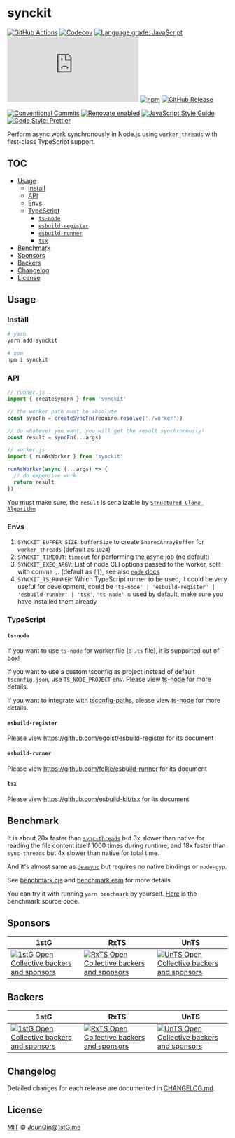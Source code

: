 # synckit

[![GitHub Actions](https://github.com/un-ts/synckit/workflows/CI/badge.svg)](https://github.com/un-ts/synckit/actions/workflows/ci.yml)
[![Codecov](https://img.shields.io/codecov/c/github/un-ts/synckit.svg)](https://codecov.io/gh/un-ts/synckit)
[![Language grade: JavaScript](https://img.shields.io/lgtm/grade/javascript/g/un-ts/synckit.svg?logo=lgtm&logoWidth=18)](https://lgtm.com/projects/g/un-ts/synckit/context:javascript)
[![type-coverage](https://img.shields.io/badge/dynamic/json.svg?label=type-coverage&prefix=%E2%89%A5&suffix=%&query=$.typeCoverage.atLeast&uri=https%3A%2F%2Fraw.githubusercontent.com%2Fun-ts%2Fsynckit%2Fmain%2Fpackage.json)](https://github.com/plantain-00/type-coverage)
[![npm](https://img.shields.io/npm/v/synckit.svg)](https://www.npmjs.com/package/synckit)
[![GitHub Release](https://img.shields.io/github/release/un-ts/synckit)](https://github.com/un-ts/synckit/releases)

[![Conventional Commits](https://img.shields.io/badge/conventional%20commits-1.0.0-yellow.svg)](https://conventionalcommits.org)
[![Renovate enabled](https://img.shields.io/badge/renovate-enabled-brightgreen.svg)](https://renovatebot.com)
[![JavaScript Style Guide](https://img.shields.io/badge/code_style-standard-brightgreen.svg)](https://standardjs.com)
[![Code Style: Prettier](https://img.shields.io/badge/code_style-prettier-ff69b4.svg)](https://github.com/prettier/prettier)

Perform async work synchronously in Node.js using `worker_threads` with first-class TypeScript support.

## TOC <!-- omit in toc -->

- [Usage](#usage)
  - [Install](#install)
  - [API](#api)
  - [Envs](#envs)
  - [TypeScript](#typescript)
    - [`ts-node`](#ts-node)
    - [`esbuild-register`](#esbuild-register)
    - [`esbuild-runner`](#esbuild-runner)
    - [`tsx`](#tsx)
- [Benchmark](#benchmark)
- [Sponsors](#sponsors)
- [Backers](#backers)
- [Changelog](#changelog)
- [License](#license)

## Usage

### Install

```sh
# yarn
yarn add synckit

# npm
npm i synckit
```

### API

```js
// runner.js
import { createSyncFn } from 'synckit'

// the worker path must be absolute
const syncFn = createSyncFn(require.resolve('./worker'))

// do whatever you want, you will get the result synchronously!
const result = syncFn(...args)
```

```js
// worker.js
import { runAsWorker } from 'synckit'

runAsWorker(async (...args) => {
  // do expensive work
  return result
})
```

You must make sure, the `result` is serializable by [`Structured Clone Algorithm`](https://developer.mozilla.org/en-US/docs/Web/API/Web_Workers_API/Structured_clone_algorithm)

### Envs

1. `SYNCKIT_BUFFER_SIZE`: `bufferSize` to create `SharedArrayBuffer` for `worker_threads` (default as `1024`)
2. `SYNCKIT_TIMEOUT`: `timeout` for performing the async job (no default)
3. `SYNCKIT_EXEC_ARGV`: List of node CLI options passed to the worker, split with comma `,`. (default as `[]`), see also [`node` docs](https://nodejs.org/api/worker_threads.html)
4. `SYNCKIT_TS_RUNNER`: Which TypeScript runner to be used, it could be very useful for development, could be `'ts-node' | 'esbuild-register' | 'esbuild-runner' | 'tsx'`, `'ts-node'` is used by default, make sure you have installed them already

### TypeScript

#### `ts-node`

If you want to use `ts-node` for worker file (a `.ts` file), it is supported out of box!

If you want to use a custom tsconfig as project instead of default `tsconfig.json`, use `TS_NODE_PROJECT` env. Please view [ts-node](https://github.com/TypeStrong/ts-node#tsconfig) for more details.

If you want to integrate with [tsconfig-paths](https://www.npmjs.com/package/tsconfig-paths), please view [ts-node](https://github.com/TypeStrong/ts-node#paths-and-baseurl) for more details.

#### `esbuild-register`

Please view <https://github.com/egoist/esbuild-register> for its document

#### `esbuild-runner`

Please view <https://github.com/folke/esbuild-runner> for its document

#### `tsx`

Please view <https://github.com/esbuild-kit/tsx> for its document

## Benchmark

It is about 20x faster than [`sync-threads`](https://github.com/lambci/sync-threads) but 3x slower than native for reading the file content itself 1000 times during runtime, and 18x faster than `sync-threads` but 4x slower than native for total time.

And it's almost same as [`deasync`](https://github.com/abbr/deasync) but requires no native bindings or `node-gyp`.

See [benchmark.cjs](./benchmarks/benchmark.cjs.txt) and [benchmark.esm](./benchmarks/benchmark.esm.txt) for more details.

You can try it with running `yarn benchmark` by yourself. [Here](./benchmarks/benchmark.js) is the benchmark source code.

## Sponsors

| 1stG                                                                                                                               | RxTS                                                                                                                               | UnTS                                                                                                                               |
| ---------------------------------------------------------------------------------------------------------------------------------- | ---------------------------------------------------------------------------------------------------------------------------------- | ---------------------------------------------------------------------------------------------------------------------------------- |
| [![1stG Open Collective backers and sponsors](https://opencollective.com/1stG/organizations.svg)](https://opencollective.com/1stG) | [![RxTS Open Collective backers and sponsors](https://opencollective.com/rxts/organizations.svg)](https://opencollective.com/rxts) | [![UnTS Open Collective backers and sponsors](https://opencollective.com/unts/organizations.svg)](https://opencollective.com/unts) |

## Backers

| 1stG                                                                                                                             | RxTS                                                                                                                             | UnTS                                                                                                                             |
| -------------------------------------------------------------------------------------------------------------------------------- | -------------------------------------------------------------------------------------------------------------------------------- | -------------------------------------------------------------------------------------------------------------------------------- |
| [![1stG Open Collective backers and sponsors](https://opencollective.com/1stG/individuals.svg)](https://opencollective.com/1stG) | [![RxTS Open Collective backers and sponsors](https://opencollective.com/unts/individuals.svg)](https://opencollective.com/unts) | [![UnTS Open Collective backers and sponsors](https://opencollective.com/unts/individuals.svg)](https://opencollective.com/unts) |

## Changelog

Detailed changes for each release are documented in [CHANGELOG.md](./CHANGELOG.md).

## License

[MIT][] © [JounQin][]@[1stG.me][]

[1stg.me]: https://www.1stg.me
[jounqin]: https://GitHub.com/JounQin
[mit]: http://opensource.org/licenses/MIT
